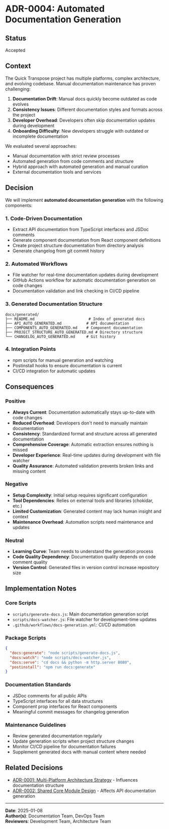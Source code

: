 # ADR-0004: Automated Documentation Generation

## Status

Accepted

## Context

The Quick Transpose project has multiple platforms, complex architecture, and evolving codebase. Manual documentation maintenance has proven challenging:

1. **Documentation Drift**: Manual docs quickly become outdated as code evolves
2. **Consistency Issues**: Different documentation styles and formats across the project
3. **Developer Overhead**: Developers often skip documentation updates during development
4. **Onboarding Difficulty**: New developers struggle with outdated or incomplete documentation

We evaluated several approaches:
- Manual documentation with strict review processes
- Automated generation from code comments and structure
- Hybrid approach with automated generation and manual curation
- External documentation tools and services

## Decision

We will implement **automated documentation generation** with the following components:

### 1. Code-Driven Documentation
- Extract API documentation from TypeScript interfaces and JSDoc comments
- Generate component documentation from React component definitions
- Create project structure documentation from directory analysis
- Generate changelog from git commit history

### 2. Automated Workflows
- File watcher for real-time documentation updates during development
- GitHub Actions workflow for automatic documentation generation on code changes
- Documentation validation and link checking in CI/CD pipeline

### 3. Generated Documentation Structure
```
docs/generated/
├── README.md                        # Index of generated docs
├── API_AUTO_GENERATED.md           # API documentation
├── COMPONENTS_AUTO_GENERATED.md    # Component documentation
├── PROJECT_STRUCTURE_AUTO_GENERATED.md # Directory structure
└── CHANGELOG_AUTO_GENERATED.md     # Git history
```

### 4. Integration Points
- npm scripts for manual generation and watching
- Postinstall hooks to ensure documentation is current
- CI/CD integration for automatic updates

## Consequences

### Positive
- **Always Current**: Documentation automatically stays up-to-date with code changes
- **Reduced Overhead**: Developers don't need to manually maintain documentation
- **Consistency**: Standardized format and structure across all generated documentation
- **Comprehensive Coverage**: Automatic extraction ensures nothing is missed
- **Developer Experience**: Real-time updates during development with file watcher
- **Quality Assurance**: Automated validation prevents broken links and missing content

### Negative
- **Setup Complexity**: Initial setup requires significant configuration
- **Tool Dependencies**: Relies on external tools and libraries (chokidar, etc.)
- **Limited Customization**: Generated content may lack human insight and context
- **Maintenance Overhead**: Automation scripts need maintenance and updates

### Neutral
- **Learning Curve**: Team needs to understand the generation process
- **Code Quality Dependency**: Documentation quality depends on code comment quality
- **Version Control**: Generated files in version control increase repository size

## Implementation Notes

### Core Scripts
- `scripts/generate-docs.js`: Main documentation generation script
- `scripts/docs-watcher.js`: File watcher for development-time updates
- `.github/workflows/docs-generation.yml`: CI/CD automation

### Package Scripts
```json
{
  "docs:generate": "node scripts/generate-docs.js",
  "docs:watch": "node scripts/docs-watcher.js",
  "docs:serve": "cd docs && python -m http.server 8080",
  "postinstall": "npm run docs:generate"
}
```

### Documentation Standards
- JSDoc comments for all public APIs
- TypeScript interfaces for all data structures
- Component prop interfaces for React components
- Meaningful commit messages for changelog generation

### Maintenance Guidelines
- Review generated documentation regularly
- Update generation scripts when project structure changes
- Monitor CI/CD pipeline for documentation failures
- Supplement generated docs with manual content where needed

## Related Decisions

- [ADR-0001: Multi-Platform Architecture Strategy](0001-multi-platform-architecture.md) - Influences documentation structure
- [ADR-0002: Shared Core Module Design](0002-shared-core-design.md) - Affects API documentation generation

---

**Date**: 2025-01-08  
**Author(s)**: Documentation Team, DevOps Team  
**Reviewers**: Development Team, Architecture Team